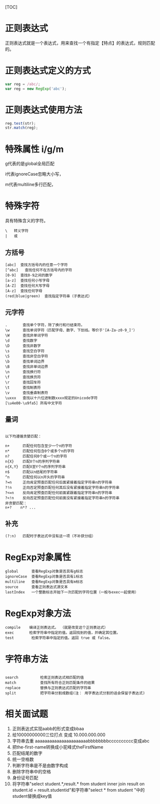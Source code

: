 

[TOC]


# 正则表达式

正则表达式就是一个表达式，用来查找一个有指定【特点】的表达式，规则匹配的。

# 正则表达式定义的方式
```js
var reg = /abc/;
var reg = new RegExp('abc');
```

#  正则表达式使用方法
```js
reg.test(str);
str.match(reg);
```

# 特殊属性  i/g/m

g代表的是global全局匹配

i代表ignoreCase忽略大小写，

m代表multiline多行匹配，

# 特殊字符

具有特殊含义的字符。
```
\   转义字符
|   或

```

## 方括号  
```
[abc]  查找方括号内的任意一个字符
[^abc]   查找任何不在方括号内的字符
[0-9]  查找0-9之间的数字
[a-z]  查找任何小写字母
[A-Z]  查找任何大写字母
[A-z]  查找任何字母
(red|blue|green)  查找指定字符串（子表达式）

```

## 元字符
```
.       查找单个字符，除了换行和行结束符。
\w      查找单词字符（匹配字母、数字、下划线。等价于'[A-Za-z0-9_]'）
\W      查找非单词字符
\d      查找数字
\D      查找非数字
\s      查找空白字符 
\S      查找非空白字符
\b      查找单词边界
\B      查找非单词边界
\n      查找换行符
\f      查找换页符
\r      查找回车符
\t      查找制表符
\v      查找垂直制表符
\uxxx   查找以十六位进制数xxxx规定的Unicode字符
[\u4e00-\u9fa5] 所有中文字符

```

## 量词

```

以下均遵循贪婪匹配：

n+      匹配任何包含至少一个n的字符
n*      匹配任何包含0个或多个n的字符
n?      匹配任何0个或一个n的字符
n{X}    匹配X个n的序列字符串
n{X,Y}  匹配X至Y个n的序列字符串
n$      匹配以n结尾的字符串
^n      匹配任何以n开头的字符串
?=n     正向肯定预查匹配任何后面紧接着指定字符串n的字符串
?!n     正向否定预查匹配任何其后没有紧接着指定字符串n的字符串
?<=n    反向肯定预查匹配任何前面紧跟着指定字符串n的字符串
?<!n    反向否定预查匹配任何前面没有紧接着指定字符串n的字符串
非贪婪匹配：
n+?    n*? ...

```
## 补充
```
(?:n)   匹配时子表达式中没有这一项（不补获分组）
```

# RegExp对象属性
```
global      查看RegExp对象是否具有g标志
ignoreCase  查看RegExp对象是否具有i标志
multiline   查看RegExp对象是否具有m标志
source      查看正则表达式源文本
lastIndex   一个整数标志开始下一次匹配的字符位置（一般与exec一起使用）

```

# RegExp对象方法

```
compile    编译正则表达式。	（就是改变这个正则表达式）
exec       检索字符串中指定的值。返回找到的值，并确定其位置。	
test        检索字符串中指定的值。返回 true 或 false。	

```

# 字符串方法

```

search          检索正则表达式相匹配的值
match           查找所有符合正则匹配条件的结果
replace         替换与正则表达式匹配的字符串
split           把字符串分割成数组(注： 用字表达式分割的话会保留子表达式)

```





# 相关面试题
 1.  正则表达式实现aabb的形式变成bbaa
 2.  给10000000000三位打点 变成 10.000.000.000
 3.  字符串去重 aaaaaaaaaaaaaaaaaaaaaabbbbbbbbcccccccccc变成abc
 4.  把the-first-name转换成小驼峰式theFirstName
 5.  匹配结尾的数字
 6.  统一空格数
 7.  判断字符串是不是由数字构成
 8.  删除字符串中的空格
 9.  身份证号匹配
10.  将字符串"select student.\*,result.* from student inner join result on student.id = result.studentid"和字符串"select * from student "中的student替换成key值   
